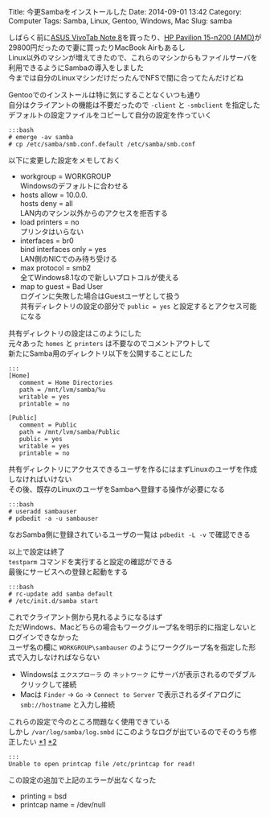 Title: 今更Sambaをインストールした
Date: 2014-09-01 13:42
Category: Computer
Tags: Samba, Linux, Gentoo, Windows, Mac
Slug: samba

しばらく前に[ASUS VivoTab Note 8](http://www.asus.com/jp/Tablets_Mobile/ASUS_VivoTab_Note_8_M80TA/)を買ったり、[HP Pavilion 15-n200 (AMD)](http://h50146.www5.hp.com/directplus/personal/notebooks/dp_pavilion15_n200_amd/)が29800円だったので妻に買ったりMacBook Airもあるし  
Linux以外のマシンが増えてきたので、これらのマシンからもファイルサーバを利用できるようにSambaの導入をしました  
今までは自分のLinuxマシンだけだったんでNFSで間に合ってたんだけどね

Gentooでのインストールは特に気にすることなくいつも通り  
自分はクライアントの機能は不要だったので `-client` と `-smbclient` を指定した  
デフォルトの設定ファイルをコピーして自分の設定を作っていく

    :::bash
    # emerge -av samba
    # cp /etc/samba/smb.conf.default /etc/samba/smb.conf

以下に変更した設定をメモしておく

* workgroup = WORKGROUP  
Windowsのデフォルトに合わせる
* hosts allow = 10.0.0.  
hosts deny = all  
LAN内のマシン以外からのアクセスを拒否する
* load printers = no  
プリンタはいらない
* interfaces = br0  
bind interfaces only = yes  
LAN側のNICでのみ待ち受ける
* max protocol = smb2  
全てWindows8.1なので新しいプロトコルが使える
* map to guest = Bad User  
ログインに失敗した場合はGuestユーザとして扱う  
共有ディレクトリの設定の部分で `public = yes` と設定するとアクセス可能になる

共有ディレクトリの設定はこのようにした  
元々あった `homes` と `printers` は不要なのでコメントアウトして  
新たにSamba用のディレクトリ以下を公開することにした

    :::
    [Home]
       comment = Home Directories
       path = /mnt/lvm/samba/%u
       writable = yes
       printable = no
    
    [Public]
       comment = Public
       path = /mnt/lvm/samba/Public
       public = yes
       writable = yes
       printable = no

共有ディレクトリにアクセスできるユーザを作るにはまずLinuxのユーザを作成しなければいけない  
その後、既存のLinuxのユーザをSambaへ登録する操作が必要になる

    :::bash
    # useradd sambauser
    # pdbedit -a -u sambauser

なおSamba側に登録されているユーザの一覧は `pdbedit -L -v` で確認できる

以上で設定は終了  
`testparm` コマンドを実行すると設定の確認ができる  
最後にサービスへの登録と起動をする

    :::bash
    # rc-update add samba default
    # /etc/init.d/samba start

これでクライアント側から見れるようになるはず  
ただWindows、Macどちらの場合もワークグループ名を明示的に指定しないとログインできなかった  
ユーザ名の欄に `WORKGROUP\sambauser` のようにワークグループ名を指定した形式で入力しなければならない

* Windowsは `エクスプローラ` の `ネットワーク` にサーバが表示されるのでダブルクリックして接続
* Macは `Finder` -> `Go` -> `Connect to Server` で表示されるダイアログに `smb://hostname` と入力し接続

これらの設定で今のところ問題なく使用できている  
しかし `/var/log/samba/log.smbd` にこのようなログが出ているのでそのうち修正したい [*1](http://inaz2.hatenablog.com/entry/2013/07/07/054616) [*2](http://consultancy.edvoncken.net/index.php/HOWTO_Disable_printing_in_Samba)

    :::
    Unable to open printcap file /etc/printcap for read!

この設定の追加で上記のエラーが出なくなった

* printing = bsd
* printcap name = /dev/null
